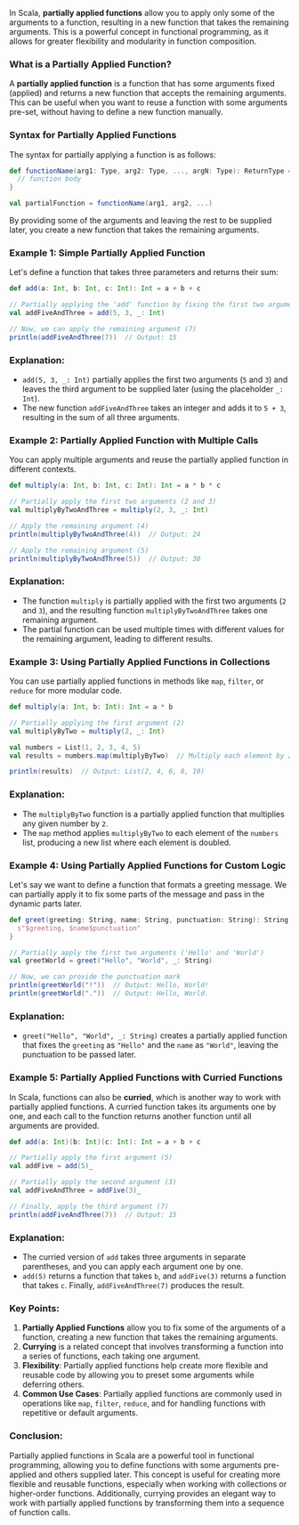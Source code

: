 In Scala, **partially applied functions** allow you to apply only some of the arguments to a function, resulting in a new function that takes the remaining arguments. This is a powerful concept in functional programming, as it allows for greater flexibility and modularity in function composition.

### What is a Partially Applied Function?

A **partially applied function** is a function that has some arguments fixed (applied) and returns a new function that accepts the remaining arguments. This can be useful when you want to reuse a function with some arguments pre-set, without having to define a new function manually.

### Syntax for Partially Applied Functions

The syntax for partially applying a function is as follows:

```scala
def functionName(arg1: Type, arg2: Type, ..., argN: Type): ReturnType = {
  // function body
}

val partialFunction = functionName(arg1, arg2, ...)
```

By providing some of the arguments and leaving the rest to be supplied later, you create a new function that takes the remaining arguments.

### Example 1: Simple Partially Applied Function

Let's define a function that takes three parameters and returns their sum:

```scala
def add(a: Int, b: Int, c: Int): Int = a + b + c

// Partially applying the 'add' function by fixing the first two arguments
val addFiveAndThree = add(5, 3, _: Int)

// Now, we can apply the remaining argument (7)
println(addFiveAndThree(7))  // Output: 15
```

### Explanation:
- `add(5, 3, _: Int)` partially applies the first two arguments (`5` and `3`) and leaves the third argument to be supplied later (using the placeholder `_: Int`).
- The new function `addFiveAndThree` takes an integer and adds it to `5 + 3`, resulting in the sum of all three arguments.

### Example 2: Partially Applied Function with Multiple Calls

You can apply multiple arguments and reuse the partially applied function in different contexts.

```scala
def multiply(a: Int, b: Int, c: Int): Int = a * b * c

// Partially apply the first two arguments (2 and 3)
val multiplyByTwoAndThree = multiply(2, 3, _: Int)

// Apply the remaining argument (4)
println(multiplyByTwoAndThree(4))  // Output: 24

// Apply the remaining argument (5)
println(multiplyByTwoAndThree(5))  // Output: 30
```

### Explanation:
- The function `multiply` is partially applied with the first two arguments (`2` and `3`), and the resulting function `multiplyByTwoAndThree` takes one remaining argument.
- The partial function can be used multiple times with different values for the remaining argument, leading to different results.

### Example 3: Using Partially Applied Functions in Collections

You can use partially applied functions in methods like `map`, `filter`, or `reduce` for more modular code.

```scala
def multiply(a: Int, b: Int): Int = a * b

// Partially applying the first argument (2)
val multiplyByTwo = multiply(2, _: Int)

val numbers = List(1, 2, 3, 4, 5)
val results = numbers.map(multiplyByTwo)  // Multiply each element by 2

println(results)  // Output: List(2, 4, 6, 8, 10)
```

### Explanation:
- The `multiplyByTwo` function is a partially applied function that multiplies any given number by `2`.
- The `map` method applies `multiplyByTwo` to each element of the `numbers` list, producing a new list where each element is doubled.

### Example 4: Using Partially Applied Functions for Custom Logic

Let's say we want to define a function that formats a greeting message. We can partially apply it to fix some parts of the message and pass in the dynamic parts later.

```scala
def greet(greeting: String, name: String, punctuation: String): String = {
  s"$greeting, $name$punctuation"
}

// Partially apply the first two arguments ('Hello' and 'World')
val greetWorld = greet("Hello", "World", _: String)

// Now, we can provide the punctuation mark
println(greetWorld("!"))  // Output: Hello, World!
println(greetWorld("."))  // Output: Hello, World.
```

### Explanation:
- `greet("Hello", "World", _: String)` creates a partially applied function that fixes the `greeting` as `"Hello"` and the `name` as `"World"`, leaving the punctuation to be passed later.

### Example 5: Partially Applied Functions with Curried Functions

In Scala, functions can also be **curried**, which is another way to work with partially applied functions. A curried function takes its arguments one by one, and each call to the function returns another function until all arguments are provided.

```scala
def add(a: Int)(b: Int)(c: Int): Int = a + b + c

// Partially apply the first argument (5)
val addFive = add(5)_

// Partially apply the second argument (3)
val addFiveAndThree = addFive(3)_

// Finally, apply the third argument (7)
println(addFiveAndThree(7))  // Output: 15
```

### Explanation:
- The curried version of `add` takes three arguments in separate parentheses, and you can apply each argument one by one.
- `add(5)` returns a function that takes `b`, and `addFive(3)` returns a function that takes `c`. Finally, `addFiveAndThree(7)` produces the result.

### Key Points:
1. **Partially Applied Functions** allow you to fix some of the arguments of a function, creating a new function that takes the remaining arguments.
2. **Currying** is a related concept that involves transforming a function into a series of functions, each taking one argument.
3. **Flexibility**: Partially applied functions help create more flexible and reusable code by allowing you to preset some arguments while deferring others.
4. **Common Use Cases**: Partially applied functions are commonly used in operations like `map`, `filter`, `reduce`, and for handling functions with repetitive or default arguments.

### Conclusion:

Partially applied functions in Scala are a powerful tool in functional programming, allowing you to define functions with some arguments pre-applied and others supplied later. This concept is useful for creating more flexible and reusable functions, especially when working with collections or higher-order functions. Additionally, currying provides an elegant way to work with partially applied functions by transforming them into a sequence of function calls.
